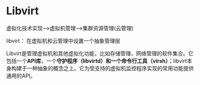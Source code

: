 # Libvirt



虚拟化技术实现-->虚拟机管理-->集群资源管理(云管理)



libvirt： 在虚拟机和云管理中设置一个抽象管理层



Libvirt是管理虚拟机和其他虚拟化功能，比如存储管理，网络管理的软件集合。它包括一个**API库**，一个**守护程序（libvirtd）**和一个**命令行工具（virsh）**；libvirt本身构建于一种抽象的概念之上。它为受支持的虚拟机监控程序实现的常用功能提供通用的API。